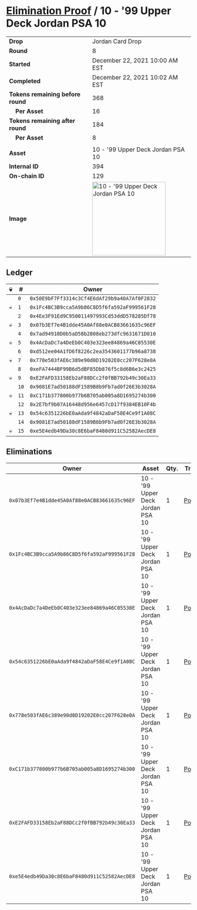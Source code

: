 # [Elimination Proof](./readme.md) / 10 - &#039;99 Upper Deck Jordan PSA 10

|||
|---|---|
| **Drop** | Jordan Card Drop |
| **Round** | 8 |
| **Started** | December 22, 2021 10:00 AM EST |
| **Completed** | December 22, 2021 10:02 AM EST |
| **Tokens remaining before round** | 368 |
| **&nbsp;&nbsp;&nbsp;&nbsp;Per Asset** | 16 |
| **Tokens remaining after round** | 184 |
| **&nbsp;&nbsp;&nbsp;&nbsp;Per Asset** | 8 |
| | |
| **Asset** | 10 - &#039;99 Upper Deck Jordan PSA 10 |
| **Internal ID** | 394 |
| **On-chain ID** | 129 |
| **Image** | <img src="https://tcdn.blokpax.com/95149d1f-6251-4858-93f7-5f852f51161b/c2024f31010a29346bb080cb98c0369101b2b4a84de99b7c0d33927e450aa157.jpg" height="200" alt="10 - &#039;99 Upper Deck Jordan PSA 10" /> |

## Ledger

| 💀 | # | Owner |
| --- | --- | --- |
|  | `0` | `0x50E9bF7Ff3314c3Cf4E6dAf29b9a40A7Af0F2832` |
| 💀 | `1` | `0x1Fc4BC3B9cca5A9b86C8D5f6fa592aF999561F28` |
|  | `2` | `0x4Ee3F91Ed9C950011497993Cd53ddD578285Df78` |
| 💀 | `3` | `0x07b3Ef7e4B1dde45A0Af88e0ACB83661635c96EF` |
|  | `4` | `0x7ad94910D0b5aD58b2808eb273dfc9631671D010` |
| 💀 | `5` | `0x4AcDaDc7a4DeEb0C403e323ee84869a46C05530E` |
|  | `6` | `0xd512ee04A1fD6f8226c2ea3543601177b96a8738` |
| 💀 | `7` | `0x778e503fAE6c389e90d0D19202E0cc207F628e0A` |
|  | `8` | `0xeFA7444BF99B6d5dBF85Db876f5c8d6B6e3c2425` |
| 💀 | `9` | `0xE2FAFD33158Eb2aF88DCc2f0fBB792b49c30Ea33` |
|  | `10` | `0x9081E7ad50188dF1589B8b9Fb7ad0f26E3b3028A` |
| 💀 | `11` | `0xC171b377800b977b6B705ab005a8D1695274b300` |
|  | `12` | `0x2E7bf9b07A16448d956e6457cD17f9384EB10F4b` |
| 💀 | `13` | `0x54c6351226bE0aAda9f4842aDaF58E4Ce9f1A08C` |
|  | `14` | `0x9081E7ad50188dF1589B8b9Fb7ad0f26E3b3028A` |
| 💀 | `15` | `0xe5E4edb49Da30c8E6baF8480d911C52582AecDE8` |


## Eliminations

| Owner | Asset | Qty. | Transaction |
| --- | --- | --- | --- |
| `0x07b3Ef7e4B1dde45A0Af88e0ACB83661635c96EF` | 10 - '99 Upper Deck Jordan PSA 10 | 1 | [Polygonscan](https://polygonscan.com/tx/0x669fb2cac03b4bd801f9aadf58cb918d8dd125cb9a7be9a60f4e9571502e97b9) |
| `0x1Fc4BC3B9cca5A9b86C8D5f6fa592aF999561F28` | 10 - '99 Upper Deck Jordan PSA 10 | 1 | [Polygonscan](https://polygonscan.com/tx/0x8a709f0f1eed3bcc31da3c1806f75c7f3e27eecf2025c372e753ebd408150868) |
| `0x4AcDaDc7a4DeEb0C403e323ee84869a46C05530E` | 10 - '99 Upper Deck Jordan PSA 10 | 1 | [Polygonscan](https://polygonscan.com/tx/0x0bd5faceb13b5d2e996490d3ffb0004a0ce23497c633ebe419208ed69d6ee553) |
| `0x54c6351226bE0aAda9f4842aDaF58E4Ce9f1A08C` | 10 - '99 Upper Deck Jordan PSA 10 | 1 | [Polygonscan](https://polygonscan.com/tx/0x134c52a6041d119e0c1fcf3c416c97d94326bf7a14cbf3b1c48a5ac3fbbea3f3) |
| `0x778e503fAE6c389e90d0D19202E0cc207F628e0A` | 10 - '99 Upper Deck Jordan PSA 10 | 1 | [Polygonscan](https://polygonscan.com/tx/0xa5db3ce219d1d266aea9182bf803c040da716c19a975b422e6aa6f19a30fe76b) |
| `0xC171b377800b977b6B705ab005a8D1695274b300` | 10 - '99 Upper Deck Jordan PSA 10 | 1 | [Polygonscan](https://polygonscan.com/tx/0xf51568a15b2d8f89d9dce6f848268bf979520de910b62ef990ea8448bafd9ba5) |
| `0xE2FAFD33158Eb2aF88DCc2f0fBB792b49c30Ea33` | 10 - '99 Upper Deck Jordan PSA 10 | 1 | [Polygonscan](https://polygonscan.com/tx/0xb018cbe833245c75536ee2d45cb840c695308926e22e2b70bad5387fa9113c00) |
| `0xe5E4edb49Da30c8E6baF8480d911C52582AecDE8` | 10 - '99 Upper Deck Jordan PSA 10 | 1 | [Polygonscan](https://polygonscan.com/tx/0xc482085d06fcb49dfc18707030ecff1f5180b7e71ac992605434ffb4da7c20eb) |
